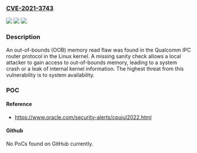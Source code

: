 ### [CVE-2021-3743](https://cve.mitre.org/cgi-bin/cvename.cgi?name=CVE-2021-3743)
![](https://img.shields.io/static/v1?label=Product&message=Kernel&color=blue)
![](https://img.shields.io/static/v1?label=Version&message=%3D%20Affects%20linux%20kernel%20v5.14.0-rc6%20and%20above.%20&color=brighgreen)
![](https://img.shields.io/static/v1?label=Vulnerability&message=CWE-125%20-%20Out-of-bounds%20Read&color=brighgreen)

### Description

An out-of-bounds (OOB) memory read flaw was found in the Qualcomm IPC router protocol in the Linux kernel. A missing sanity check allows a local attacker to gain access to out-of-bounds memory, leading to a system crash or a leak of internal kernel information. The highest threat from this vulnerability is to system availability.

### POC

#### Reference
- https://www.oracle.com/security-alerts/cpujul2022.html

#### Github
No PoCs found on GitHub currently.

